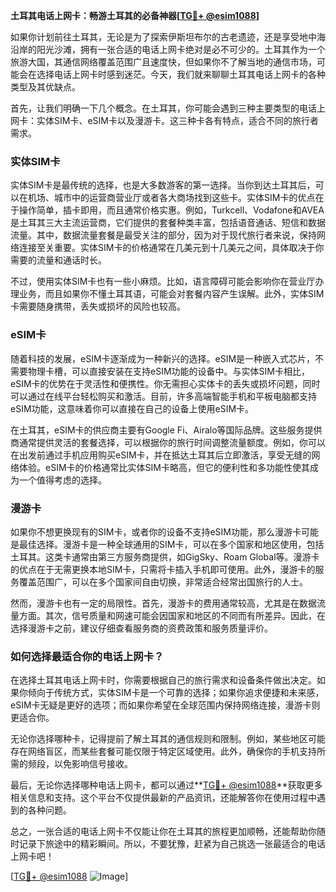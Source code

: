 **土耳其电话上网卡：畅游土耳其的必备神器[[TG💪+ @esim1088](https://t.me/s/esim1088)]**

如果你计划前往土耳其，无论是为了探索伊斯坦布尔的古老遗迹，还是享受地中海沿岸的阳光沙滩，拥有一张合适的电话上网卡绝对是必不可少的。土耳其作为一个旅游大国，其通信网络覆盖范围广且速度快，但如果你不了解当地的通信市场，可能会在选择电话上网卡时感到迷茫。今天，我们就来聊聊土耳其电话上网卡的各种类型及其优缺点。

首先，让我们明确一下几个概念。在土耳其，你可能会遇到三种主要类型的电话上网卡：实体SIM卡、eSIM卡以及漫游卡。这三种卡各有特点，适合不同的旅行者需求。

### 实体SIM卡

实体SIM卡是最传统的选择，也是大多数游客的第一选择。当你到达土耳其后，可以在机场、城市中的运营商营业厅或者各大商场找到这些卡。实体SIM卡的优点在于操作简单，插卡即用，而且通常价格实惠。例如，Turkcell、Vodafone和AVEA是土耳其三大主流运营商，它们提供的套餐种类丰富，包括语音通话、短信和数据流量。其中，数据流量套餐是最受关注的部分，因为对于现代旅行者来说，保持网络连接至关重要。实体SIM卡的价格通常在几美元到十几美元之间，具体取决于你需要的流量和通话时长。

不过，使用实体SIM卡也有一些小麻烦。比如，语言障碍可能会影响你在营业厅办理业务，而且如果你不懂土耳其语，可能会对套餐内容产生误解。此外，实体SIM卡需要随身携带，丢失或损坏的风险也较高。

### eSIM卡

随着科技的发展，eSIM卡逐渐成为一种新兴的选择。eSIM是一种嵌入式芯片，不需要物理卡槽，可以直接安装在支持eSIM功能的设备中。与实体SIM卡相比，eSIM卡的优势在于灵活性和便携性。你无需担心实体卡的丢失或损坏问题，同时可以通过在线平台轻松购买和激活。目前，许多高端智能手机和平板电脑都支持eSIM功能，这意味着你可以直接在自己的设备上使用eSIM卡。

在土耳其，eSIM卡的供应商主要有Google Fi、Airalo等国际品牌。这些服务提供商通常提供灵活的套餐选择，可以根据你的旅行时间调整流量额度。例如，你可以在出发前通过手机应用购买eSIM卡，并在抵达土耳其后立即激活，享受无缝的网络体验。eSIM卡的价格通常比实体SIM卡略高，但它的便利性和多功能性使其成为一个值得考虑的选择。

### 漫游卡

如果你不想更换现有的SIM卡，或者你的设备不支持eSIM功能，那么漫游卡可能是最佳选择。漫游卡是一种全球通用的SIM卡，可以在多个国家和地区使用，包括土耳其。这类卡通常由第三方服务商提供，如GigSky、Roam Global等。漫游卡的优点在于无需更换本地SIM卡，只需将卡插入手机即可使用。此外，漫游卡的服务覆盖范围广，可以在多个国家间自由切换，非常适合经常出国旅行的人士。

然而，漫游卡也有一定的局限性。首先，漫游卡的费用通常较高，尤其是在数据流量方面。其次，信号质量和网速可能会因国家和地区的不同而有所差异。因此，在选择漫游卡之前，建议仔细查看服务商的资费政策和服务质量评价。

### 如何选择最适合你的电话上网卡？

在选择土耳其电话上网卡时，你需要根据自己的旅行需求和设备条件做出决定。如果你倾向于传统方式，实体SIM卡是一个可靠的选择；如果你追求便捷和未来感，eSIM卡无疑是更好的选项；而如果你希望在全球范围内保持网络连接，漫游卡则更适合你。

无论你选择哪种卡，记得提前了解土耳其的通信规则和限制。例如，某些地区可能存在网络盲区，而某些套餐可能仅限于特定区域使用。此外，确保你的手机支持所需的频段，以免影响信号接收。

最后，无论你选择哪种电话上网卡，都可以通过**[TG💪+ @esim1088](https://t.me/s/esim1088)**获取更多相关信息和支持。这个平台不仅提供最新的产品资讯，还能解答你在使用过程中遇到的各种问题。

总之，一张合适的电话上网卡不仅能让你在土耳其的旅程更加顺畅，还能帮助你随时记录下旅途中的精彩瞬间。所以，不要犹豫，赶紧为自己挑选一张最适合的电话上网卡吧！

[[TG💪+ @esim1088](https://t.me/s/esim1088) ![Image](https://i.postimg.cc/4NQfJmqS/Snipaste-2025-05-13-00-14-12.png)]